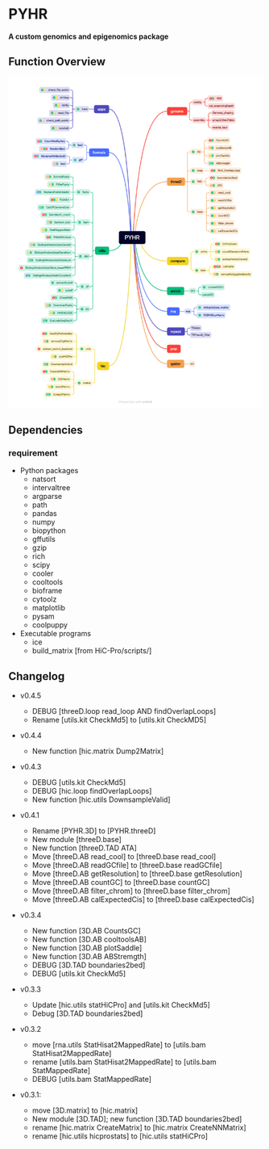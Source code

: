 # PYHR

**A custom genomics and epigenomics package**

## Function Overview
![PYHR_function](https://github.com/valderpan/PYHR/blob/master/PYHR.function.png)

## Dependencies

### requirement
- Python packages
    - natsort
    - intervaltree
    - argparse
    - path
    - pandas
    - numpy
    - biopython
    - gffutils
    - gzip
    - rich
    - scipy
    - cooler
    - cooltools
    - bioframe
    - cytoolz
    - matplotlib
    - pysam
    - coolpuppy
- Executable programs
    - ice
    - build_matrix [from HiC-Pro/scripts/]

## Changelog
- v0.4.5
    - DEBUG [threeD.loop read_loop AND findOverlapLoops]
    - Rename [utils.kit CheckMd5] to [utils.kit CheckMD5]

- v0.4.4
    - New function [hic.matrix Dump2Matrix]

- v0.4.3
    - DEBUG [utils.kit CheckMd5]
    - DEBUG [hic.loop findOverlapLoops]
    - New function [hic.utils DownsampleValid]

- v0.4.1
    - Rename [PYHR.3D] to [PYHR.threeD]
    - New module [threeD.base]
    - New function [threeD.TAD ATA]
    - Move [threeD.AB read_cool] to [threeD.base read_cool]
    - Move [threeD.AB readGCfile] to [threeD.base readGCfile]
    - Move [threeD.AB getResolution] to [threeD.base getResolution]
    - Move [threeD.AB countGC] to [threeD.base countGC]
    - Move [threeD.AB filter_chrom] to [threeD.base filter_chrom]
    - Move [threeD.AB calExpectedCis] to [threeD.base calExpectedCis]

- v0.3.4
    - New function [3D.AB CountsGC]
    - New function [3D.AB cooltoolsAB]
    - New function [3D.AB plotSaddle]
    - New function [3D.AB ABStremgth]
    - DEBUG [3D.TAD boundaries2bed]
    - DEBUG [utils.kit CheckMd5]

- v0.3.3
    - Update [hic.utils statHiCPro] and [utils.kit CheckMd5]
    - Debug [3D.TAD boundaries2bed]

- v0.3.2
    - move [rna.utils StatHisat2MappedRate] to [utils.bam StatHisat2MappedRate]
    - rename [utils.bam StatHisat2MappedRate] to [utils.bam StatMappedRate]
    - DEBUG [utils.bam StatMappedRate]

- v0.3.1: 
    - move [3D.matrix] to [hic.matrix]
    - New module [3D.TAD]; new function [3D.TAD boundaries2bed]
    - rename [hic.matrix CreateMatrix] to [hic.matrix CreateNNMatrix]
    - rename [hic.utils hicprostats] to [hic.utils statHiCPro]
